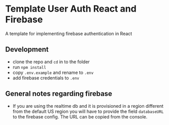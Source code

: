 # Template User Auth React and Firebase

A template for implementing firebase authentication in React

## Development

- clone the repo and `cd` in to the folder
- run `npm install`
- copy `.env.example` and rename to `.env`
- add firebase credentials to `.env`

## General notes regarding firebase

- If you are using the realtime db and it is provisioned in a region different from the default US region you will have to provide the field `databaseURL` to the firebase config. The URL can be copied from the console.

